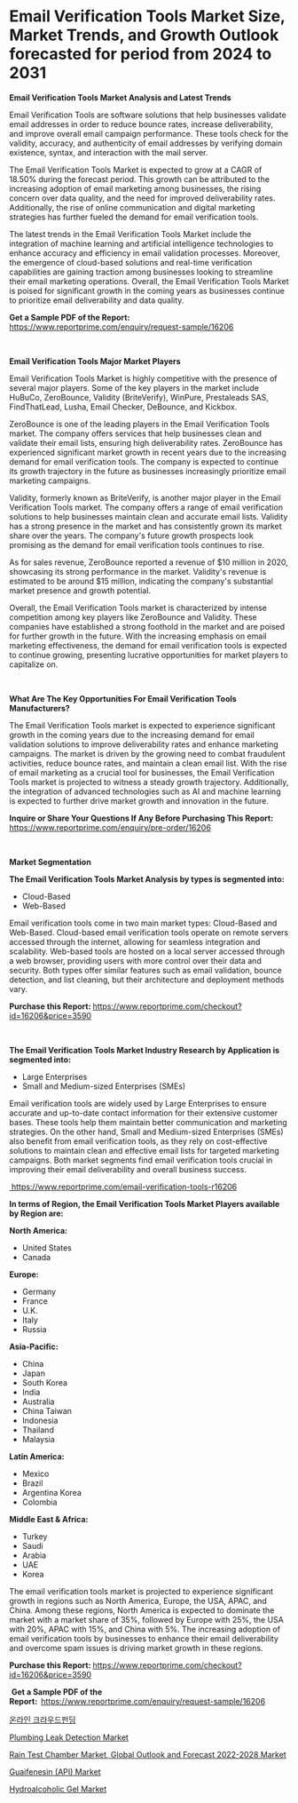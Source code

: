 <p><h1>Email Verification Tools Market Size, Market Trends, and Growth Outlook forecasted for period from 2024 to 2031</h1></p><p><strong>Email Verification Tools Market Analysis and Latest Trends</strong></p>
<p><p>Email Verification Tools are software solutions that help businesses validate email addresses in order to reduce bounce rates, increase deliverability, and improve overall email campaign performance. These tools check for the validity, accuracy, and authenticity of email addresses by verifying domain existence, syntax, and interaction with the mail server.</p><p>The Email Verification Tools Market is expected to grow at a CAGR of 18.50% during the forecast period. This growth can be attributed to the increasing adoption of email marketing among businesses, the rising concern over data quality, and the need for improved deliverability rates. Additionally, the rise of online communication and digital marketing strategies has further fueled the demand for email verification tools.</p><p>The latest trends in the Email Verification Tools Market include the integration of machine learning and artificial intelligence technologies to enhance accuracy and efficiency in email validation processes. Moreover, the emergence of cloud-based solutions and real-time verification capabilities are gaining traction among businesses looking to streamline their email marketing operations. Overall, the Email Verification Tools Market is poised for significant growth in the coming years as businesses continue to prioritize email deliverability and data quality.</p></p>
<p><strong>Get a Sample PDF of the Report:&nbsp;</strong> <a href="https://www.reportprime.com/enquiry/request-sample/16206">https://www.reportprime.com/enquiry/request-sample/16206</a></p>
<p>&nbsp;</p>
<p><strong>Email Verification Tools Major Market Players</strong></p>
<p><p>Email Verification Tools Market is highly competitive with the presence of several major players. Some of the key players in the market include HuBuCo, ZeroBounce, Validity (BriteVerify), WinPure, Prestaleads SAS, FindThatLead, Lusha, Email Checker, DeBounce, and Kickbox.</p><p>ZeroBounce is one of the leading players in the Email Verification Tools market. The company offers services that help businesses clean and validate their email lists, ensuring high deliverability rates. ZeroBounce has experienced significant market growth in recent years due to the increasing demand for email verification tools. The company is expected to continue its growth trajectory in the future as businesses increasingly prioritize email marketing campaigns.</p><p>Validity, formerly known as BriteVerify, is another major player in the Email Verification Tools market. The company offers a range of email verification solutions to help businesses maintain clean and accurate email lists. Validity has a strong presence in the market and has consistently grown its market share over the years. The company's future growth prospects look promising as the demand for email verification tools continues to rise.</p><p>As for sales revenue, ZeroBounce reported a revenue of $10 million in 2020, showcasing its strong performance in the market. Validity's revenue is estimated to be around $15 million, indicating the company's substantial market presence and growth potential.</p><p>Overall, the Email Verification Tools market is characterized by intense competition among key players like ZeroBounce and Validity. These companies have established a strong foothold in the market and are poised for further growth in the future. With the increasing emphasis on email marketing effectiveness, the demand for email verification tools is expected to continue growing, presenting lucrative opportunities for market players to capitalize on.</p></p>
<p>&nbsp;</p>
<p><strong>What Are The Key Opportunities For Email Verification Tools Manufacturers?</strong></p>
<p><p>The Email Verification Tools market is expected to experience significant growth in the coming years due to the increasing demand for email validation solutions to improve deliverability rates and enhance marketing campaigns. The market is driven by the growing need to combat fraudulent activities, reduce bounce rates, and maintain a clean email list. With the rise of email marketing as a crucial tool for businesses, the Email Verification Tools market is projected to witness a steady growth trajectory. Additionally, the integration of advanced technologies such as AI and machine learning is expected to further drive market growth and innovation in the future.</p></p>
<p><strong>Inquire or Share Your Questions If Any Before Purchasing This Report:</strong> <a href="https://www.reportprime.com/enquiry/pre-order/16206">https://www.reportprime.com/enquiry/pre-order/16206</a></p>
<p>&nbsp;</p>
<p><strong>Market Segmentation</strong></p>
<p><strong>The Email Verification Tools Market Analysis by types is segmented into:</strong></p>
<p><ul><li>Cloud-Based</li><li>Web-Based</li></ul></p>
<p><p>Email verification tools come in two main market types: Cloud-Based and Web-Based. Cloud-based email verification tools operate on remote servers accessed through the internet, allowing for seamless integration and scalability. Web-based tools are hosted on a local server accessed through a web browser, providing users with more control over their data and security. Both types offer similar features such as email validation, bounce detection, and list cleaning, but their architecture and deployment methods vary.</p></p>
<p><strong>Purchase this Report:&nbsp;</strong><a href="https://www.reportprime.com/checkout?id=16206&price=3590">https://www.reportprime.com/checkout?id=16206&price=3590</a></p>
<p>&nbsp;</p>
<p><strong>The Email Verification Tools Market Industry Research by Application is segmented into:</strong></p>
<p><ul><li>Large Enterprises</li><li>Small and Medium-sized Enterprises (SMEs)</li></ul></p>
<p><p>Email verification tools are widely used by Large Enterprises to ensure accurate and up-to-date contact information for their extensive customer bases. These tools help them maintain better communication and marketing strategies. On the other hand, Small and Medium-sized Enterprises (SMEs) also benefit from email verification tools, as they rely on cost-effective solutions to maintain clean and effective email lists for targeted marketing campaigns. Both market segments find email verification tools crucial in improving their email deliverability and overall business success.</p></p>
<p><a href="https://www.reportprime.com/email-verification-tools-r16206">&nbsp;https://www.reportprime.com/email-verification-tools-r16206</a></p>
<p><strong>In terms of Region, the Email Verification Tools Market Players available by Region are:</strong></p>
<p>
    <p> <strong> North America: </strong>
        <ul>
            <li>United States</li>
            <li>Canada</li>
        </ul>
        </p> 
    <p> <strong> Europe: </strong>
        <ul>
            <li>Germany</li>
            <li>France</li>
            <li>U.K.</li>
            <li>Italy</li>
            <li>Russia</li>
        </ul>
        </p> 
    <p> <strong> Asia-Pacific: </strong>
        <ul>
            <li>China</li>
            <li>Japan</li>
            <li>South Korea</li>
            <li>India</li>
            <li>Australia</li>
            <li>China Taiwan</li>
            <li>Indonesia</li>
            <li>Thailand</li>
            <li>Malaysia</li>
        </ul>
        </p> 
    <p> <strong> Latin America: </strong>
        <ul>
            <li>Mexico</li>
            <li>Brazil</li>
            <li>Argentina Korea</li>
            <li>Colombia</li>
        </ul>
        </p> 
    <p> <strong> Middle East & Africa: </strong>
        <ul>
            <li>Turkey</li>
            <li>Saudi</li>
            <li>Arabia</li>
            <li>UAE</li>
            <li>Korea</li>
        </ul>
    </p>
    </p>
<p><p>The email verification tools market is projected to experience significant growth in regions such as North America, Europe, the USA, APAC, and China. Among these regions, North America is expected to dominate the market with a market share of 35%, followed by Europe with 25%, the USA with 20%, APAC with 15%, and China with 5%. The increasing adoption of email verification tools by businesses to enhance their email deliverability and overcome spam issues is driving market growth in these regions.</p></p>
<p><strong>Purchase this Report: </strong><a href="https://www.reportprime.com/checkout?id=16206&price=3590">https://www.reportprime.com/checkout?id=16206&price=3590</a></p>
<p>&nbsp;<strong>Get a Sample PDF of the Report:&nbsp;&nbsp;</strong><a href="https://www.reportprime.com/enquiry/request-sample/16206">https://www.reportprime.com/enquiry/request-sample/16206</a></p>
<p><strong></strong></p>
<p><p><a href="https://medium.com/@darianswift1922_33282/2031%EB%85%84%EA%B9%8C%EC%A7%80%EC%9D%98-%EA%B8%80%EB%A1%9C%EB%B2%8C-%EC%8B%9C%EC%9E%A5-%EB%8F%99%ED%96%A5-%EB%B0%8F-%EB%B6%84%EC%84%9D%EC%9D%B8-%EC%98%A8%EB%9D%BC%EC%9D%B8-%ED%81%AC%EB%9D%BC%EC%9A%B0%EB%93%9C%ED%8E%80%EB%94%A9-%EC%8B%9C%EC%9E%A5-%EC%A0%84%EB%A7%9D%EC%9D%84-%EB%8B%A4%EB%A3%AC-105%ED%8E%98%EC%9D%B4%EC%A7%80%EC%9E%85%EB%8B%88%EB%8B%A4-2a98cfb4e3bb">온라인 크라우드펀딩</a></p><p><a href="https://medium.com/@shirleygreene26/plumbing-leak-detection-market-a-global-and-regional-analysis-2024-2031-00fb0c9044c7">Plumbing Leak Detection Market</a></p><p><a href="https://issuu.com/reportprime-2/docs/rain-test-chamber-market-global-out_10f9b2c8a10cf8">Rain Test Chamber Market, Global Outlook and Forecast 2022-2028 Market</a></p><p><a href="https://github.com/marloy8/Market-Research-Report-List-6/blob/main/guaifenesin-api-market.md">Guaifenesin (API) Market</a></p><p><a href="https://github.com/zzflqewx24/Market-Research-Report-List-1/blob/main/hydroalcoholic-gel-market.md">Hydroalcoholic Gel Market</a></p></p>
